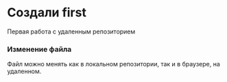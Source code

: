 ﻿# Создали first


Первая работа с удаленным репозиторием

### Изменение файла
Файл можно менять как в локальном репозитории, так и в браузере, на удаленном.
